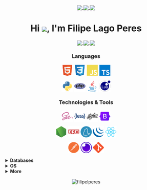 <p align="center">
  <a href="https://linkedin.com/in/filipelperes" target="blank"> <img align="center" src="https://img.shields.io/badge/LinkedIn-0A66C2?style=for-the-badge&logo=linkedin&logoColor=white" target="_blank"> </a>
  <a href="https://discord.com/users/399592495811526657" target="_blank"> <img align="center" src="https://img.shields.io/badge/Discord-5865F2?style=for-the-badge&logo=discord&logoColor=white" target="_blank"> </a>
  <a href="https://t.me/filipelperes"> <img align="center" src="https://img.shields.io/badge/Telegram-27A7E7?style=for-the-badge&logo=telegram&logoColor=white" target="_blank"> </a>
</p>

#
<h1 align="center">Hi <img align="center" src="https://raw.githubusercontent.com/kaueMarques/kaueMarques/master/hi.gif" height="45px">, I'm Filipe Lago Peres</h1>

<p align="center">
  <a href="mailto:filipelperes@gmail.com"> <img align="center" src="https://img.shields.io/badge/Gmail-D44638?style=for-the-badge&logo=gmail&logoColor=white" target="_blank"> </a>
  <a href="mailto:filipelperes@pm.me"> <img align="center" src="https://img.shields.io/badge/ProtonMail-6D4AFF?style=for-the-badge&logo=protonmail&logoColor=white" target="_blank"> </a>
  <a href="mailto:filipelperes@outlook.com.br"> <img align="center" src="https://img.shields.io/badge/Microsoft_Outlook-0078D4?style=for-the-badge&logo=microsoft-outlook&logoColor=white" target="_blank"> </a>
</p>

<h3 align="center">Languages</h3>
<p align="center">
  <img align="center" src="https://raw.githubusercontent.com/devicons/devicon/master/icons/html5/html5-original.svg" alt="HTML5" width="35" height="35"/>
  <img align="center" src="https://raw.githubusercontent.com/devicons/devicon/master/icons/css3/css3-original.svg" alt="CSS3" width="35" height="35"/>
  <img align="center" src="https://raw.githubusercontent.com/devicons/devicon/master/icons/javascript/javascript-plain.svg" alt="Javascript" width="35" height="35"/>
  <img align="center" src="https://raw.githubusercontent.com/devicons/devicon/master/icons/typescript/typescript-plain.svg" alt="Typescript" width="35" height="35">
</p>
<p align="center">
  <img align="center" src="https://raw.githubusercontent.com/devicons/devicon/master/icons/python/python-original.svg" alt="Python" width="35" height="35"/>
  <img align="center" src="https://raw.githubusercontent.com/devicons/devicon/master/icons/php/php-original.svg" alt="PHP" width="35" height="35"/>
  <img align="center" src="https://raw.githubusercontent.com/devicons/devicon/master/icons/java/java-original.svg" alt="Java" width="35" height="35"/>
  <img align="center" src="https://raw.githubusercontent.com/devicons/devicon/master/icons/lua/lua-original.svg" alt="Lua" width="35" height="35"/>
</p>

<h3 align="center">Technologies & Tools</h3>
<p align="center">
  <img align="center" src="https://raw.githubusercontent.com/devicons/devicon/master/icons/sass/sass-original.svg" alt="Sass" width="35" height="35"/>
  <img align="center" src="https://raw.githubusercontent.com/devicons/devicon/master/icons/less/less-plain-wordmark.svg" alt="Less" width="35" height="35"/>
  <img align="center" src="https://raw.githubusercontent.com/devicons/devicon/master/icons/stylus/stylus-original.svg" alt="Stylus" width="35" height="35"/>
  <img align="center" src="https://raw.githubusercontent.com/devicons/devicon/master/icons/bootstrap/bootstrap-original.svg" alt="Bootstrap" width="35" height="35"/>
</p>
<p align="center">  
  <img align="center" src="https://raw.githubusercontent.com/devicons/devicon/master/icons/nodejs/nodejs-original.svg" alt="NodeJS" width="35" height="35"/>
  <img align="center" src="https://raw.githubusercontent.com/devicons/devicon/master/icons/npm/npm-original-wordmark.svg" alt="NPM" width="35" height="35"/>
  <img align="center" src="https://raw.githubusercontent.com/devicons/devicon/master/icons/yarn/yarn-original.svg" alt="Yarn" width="35" height="35"/> 
  <img align="center" src="https://raw.githubusercontent.com/devicons/devicon/master/icons/jquery/jquery-original.svg" alt="JQuery" width="35" height="35"/>
  <img align="center" src="https://raw.githubusercontent.com/devicons/devicon/master/icons/react/react-original.svg" alt="React" width="35" height="35"/>
</p>
<p align="center">
  <img align="center" src="https://raw.githubusercontent.com/devicons/devicon/master/icons/postman/postman-original.svg" alt="Postman" width="35" height="35"/>
  <img align="center" src="https://raw.githubusercontent.com/devicons/devicon/master/icons/insomnia/insomnia-original.svg" alt="Insomnia" width="35" height="35"/>
  <img align="center" src="https://raw.githubusercontent.com/devicons/devicon/master/icons/git/git-plain.svg" alt="Git" width="35" height="35"/>
</p>

<details>
  <summary><b>Databases</b></summary>

  <h3 align="center">Databases</h3>
  <p align="center">
    <img align="center" src="https://raw.githubusercontent.com/devicons/devicon/master/icons/mysql/mysql-original.svg" alt="MySQL" width="35" height="35"/>
    <img align="center" src="https://raw.githubusercontent.com/devicons/devicon/master/icons/mariadb/mariadb-original.svg" alt="MariaDB" width="35" height="35"/>
    <img align="center" src="https://raw.githubusercontent.com/devicons/devicon/master/icons/postgresql/postgresql-original.svg" alt="Postgre SQL" width="35" height="35"/>
    <img align="center" src="https://raw.githubusercontent.com/devicons/devicon/master/icons/sqlite/sqlite-original.svg" alt="Postgre SQL" width="35" height="35"/>
  </p>
</details>

<details>
  <summary><b>OS</b></summary>

  <h3 align="center">OS</h3>
  <p align="center">
    <img align="center" src="https://raw.githubusercontent.com/devicons/devicon/master/icons/linux/linux-original.svg" alt="Linux" width="35" height="35"/>
    <img align="center" src="https://raw.githubusercontent.com/devicons/devicon/master/icons/windows11/windows11-original.svg" alt="Windows" width="35" height="35"/>
  </p>
</details>

<details>
  <summary><b>More</b></summary>
  
  <p align="center">
    <img align="center" src="http://github-profile-summary-cards.vercel.app/api/cards/profile-details?username=filipelperes&theme=omni" />
  </p>  
  <p align="center">
    <img align="center" src="http://github-profile-summary-cards.vercel.app/api/cards/repos-per-language?username=filipelperes&theme=omni" />
    <img align="center" src="http://github-profile-summary-cards.vercel.app/api/cards/stats?username=filipelperes&theme=omni" />
  </p>
  <p align="center">  
    <img align="center" src="https://github-readme-stats.vercel.app/api/top-langs/?username=filipelperes&theme=omni&hide_border=true&layout=compact"/>
    <img align="center" src="https://github-readme-stats.vercel.app/api?username=filipelperes&theme=omni&hide_border=true&include_all_commits=true&count_private=true&size_weight=0&count_weight=1&rank_icon=percentile&show_icons=true&text_bold=false&custom_title=Stats"/>
  </p>    
  <p align="center">
  <img align="center" src="https://github-readme-streak-stats.herokuapp.com/?user=filipelperes&theme=omni&hide_border=true&card_width=700"/>
  </p>
</details>

<p align="center"> <img align="center" src="https://komarev.com/ghpvc/?username=filipelperes&label=Profile%20views&color=988BC7&style=for-the-badge&label=Views" alt="filipelperes" /> </p>
